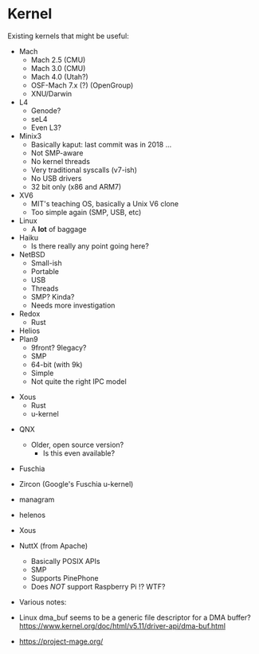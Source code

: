 # Kernel

Existing kernels that might be useful:

* Mach
  * Mach 2.5 (CMU)
  * Mach 3.0 (CMU)
  * Mach 4.0 (Utah?)
  * OSF-Mach 7.x (?) (OpenGroup)
  * XNU/Darwin
* L4
  * Genode?
  * seL4
  * Even L3?
* Minix3
  * Basically kaput: last commit was in 2018 ...
  * Not SMP-aware
  * No kernel threads
  * Very traditional syscalls (v7-ish)
  * No USB drivers
  * 32 bit only (x86 and ARM7)
* XV6
  * MIT's teaching OS, basically a Unix V6 clone
  * Too simple again (SMP, USB, etc)
* Linux
  * A **lot** of baggage
* Haiku
  * Is there really any point going here?
* NetBSD
  * Small-ish
  * Portable
  * USB
  * Threads
  * SMP?  Kinda?
  * Needs more investigation
* Redox
  * Rust
* Helios
* Plan9
  * 9front?  9legacy?
  * SMP
  * 64-bit (with 9k)
  * Simple
  * Not quite the right IPC model
- Xous
  * Rust
  * u-kernel
* QNX
  * Older, open source version?
    * Is this even available? 
* Fuschia
* Zircon (Google's Fuschia u-kernel)
* managram
* helenos
* Xous
* NuttX (from Apache)
  * Basically POSIX APIs
  * SMP
  * Supports PinePhone
  * Does *NOT* support Raspberry Pi !? WTF?


* Various notes:
* Linux dma_buf seems to be a generic file descriptor for
  a DMA buffer?
  https://www.kernel.org/doc/html/v5.11/driver-api/dma-buf.html
* https://project-mage.org/
